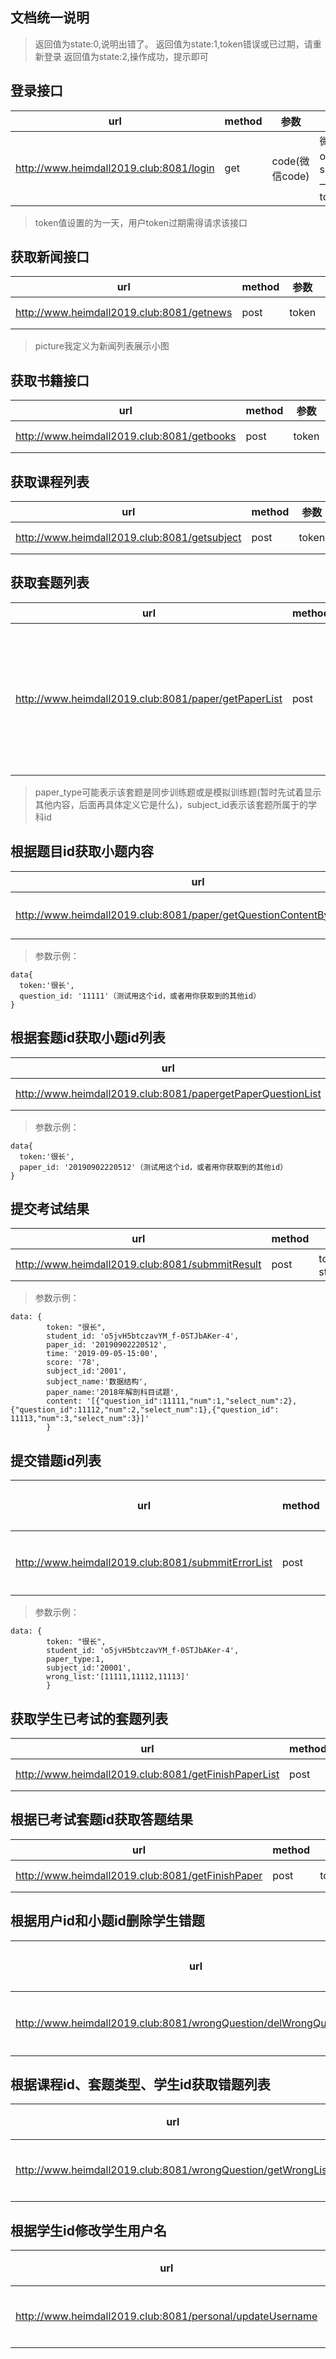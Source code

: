 ## 文档统一说明
>返回值为state:0,说明出错了。
>返回值为state:1,token错误或已过期，请重新登录
>返回值为state:2,操作成功，提示即可

## 登录接口
|url |method| 参数 | 返回值
|------------ | -------------| ------------- | ------------
|http://www.heimdall2019.club:8081/login | get|code(微信code)  | 微信openid、session—key、token
>token值设置的为一天，用户token过期需得请求该接口
## 获取新闻接口
|url |method| 参数 | 返回值
|------------ | -------------| ------------- | ------------
|http://www.heimdall2019.club:8081/getnews | post|token  | 新闻id,title,content,publisher,picture,time
>picture我定义为新闻列表展示小图
## 获取书籍接口
|url |method| 参数 | 返回值
|------------ | -------------| ------------- | ------------
|http://www.heimdall2019.club:8081/getbooks | post|token  | 图书id,name,author,picture,public,price,information,link
## 获取课程列表
|url |method| 参数 | 返回值
|------------ | -------------| ------------- | ------------
|http://www.heimdall2019.club:8081/getsubject | post|token  | 课程subject_id,subject_name,subject_introduce,paper_list,video_list
## 获取套题列表
|url |method| 参数 | 返回值
|------------ | -------------| ------------- | ------------
|http://www.heimdall2019.club:8081/paper/getPaperList | post|token，subject_id,paper_type  | 所有套题的paper_id，title_num，paper_title，difficulty，pay，paper_introduce，paper_type，paper_price，subject_id，subject_name,author
>paper_type可能表示该套题是同步训练题或是模拟训练题(暂时先试着显示其他内容，后面再具体定义它是什么)，subject_id表示该套题所属于的学科id
## 根据题目id获取小题内容
|url |method| 参数 | 返回值
|------------ | -------------| ------------- | ------------
|http://www.heimdall2019.club:8081/paper/getQuestionContentByQuestionId | post|token，question_id  | 小题的question_id,question_title,content,paper_name，paper_id
>参数示例：
```
data{
  token:'很长',
  question_id: '11111'（测试用这个id，或者用你获取到的其他id）
}
```
## 根据套题id获取小题id列表
|url |method| 参数 | 返回值
|------------ | -------------| ------------- | ------------
|http://www.heimdall2019.club:8081/papergetPaperQuestionList | post|token，paper_id  | 套题的paper_content
>参数示例：
```
data{
  token:'很长',
  paper_id: '20190902220512'（测试用这个id，或者用你获取到的其他id）
}
```

## 提交考试结果
|url |method| 参数 | 返回值
|------------ | -------------| ------------- | ------------
|http://www.heimdall2019.club:8081/submmitResult | post|token，studen_id,paper_id,score,time,content  | 课程subject_id,subject_name,subject_introduce,paper_list,video_list
>参数示例：
```
data: {
        token: "很长",
        student_id: 'o5jvH5btczavYM_f-0STJbAKer-4',
        paper_id: '20190902220512',
        time: '2019-09-05-15:00',
        score: '78',
        subject_id:'2001',
        subject_name:'数据结构',
        paper_name:'2018年解剖科目试题',
        content: '[{"question_id":11111,"num":1,"select_num":2},{"question_id":11112,"num":2,"select_num":1},{"question_id": 11113,"num":3,"select_num":3}]'
        }
```
## 提交错题id列表
|url |method| 参数 | 返回值
|------------ | -------------| ------------- | ------------
|http://www.heimdall2019.club:8081/submmitErrorList | post|token，studen_id,wrong_list,paper_type,subject_id  | 提示即可
>参数示例：
```
data: {
        token: "很长",
        student_id: 'o5jvH5btczavYM_f-0STJbAKer-4',
        paper_type:1,
        subject_id:'20001',
        wrong_list:'[11111,11112,11113]'
        }
```
## 获取学生已考试的套题列表
|url |method| 参数 | 返回值
|------------ | -------------| ------------- | ------------
|http://www.heimdall2019.club:8081/getFinishPaperList | post|token,student_id  | 已考试套题id：did_paper_id,paper_id,score,paper_name,time
## 根据已考试套题id获取答题结果
|url |method| 参数 | 返回值
|------------ | -------------| ------------- | ------------
|http://www.heimdall2019.club:8081/getFinishPaper | post|token,did_paper_id  | 已考试套题id：did_paper_id,paper_id,score,paper_name,time,content
## 根据用户id和小题id删除学生错题
|url |method| 参数 | 返回值
|------------ | -------------| ------------- | ------------
|http://www.heimdall2019.club:8081/wrongQuestion/delWrongQuestionById | post|token,student_id,question_id  |提示即可
## 根据课程id、套题类型、学生id获取错题列表
|url |method| 参数 | 返回值
|------------ | -------------| ------------- | ------------
|http://www.heimdall2019.club:8081/wrongQuestion/getWrongList | post|token,student_id,subject_id,paper_type  |小题id及对应num
## 根据学生id修改学生用户名
|url |method| 参数 | 返回值
|------------ | -------------| ------------- | ------------
|http://www.heimdall2019.club:8081/personal/updateUsername | post|token,student_id,username |小题id及对应num
